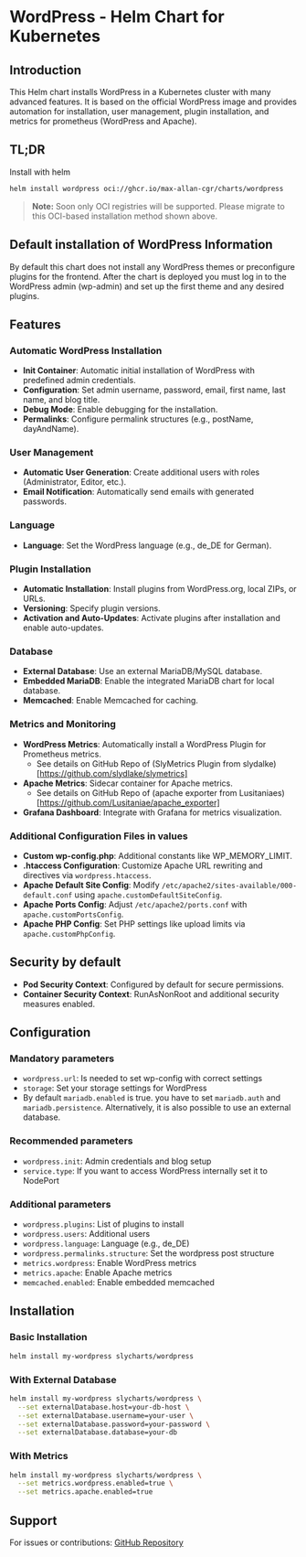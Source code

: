 # WordPress - Helm Chart for Kubernetes

## Introduction
This Helm chart installs WordPress in a Kubernetes cluster with many advanced features. It is based on the official WordPress image and provides automation for installation, user management, plugin installation, and metrics for prometheus (WordPress and Apache).

## TL;DR

Install with helm
```bash
helm install wordpress oci://ghcr.io/max-allan-cgr/charts/wordpress
```

> **Note:** Soon only OCI registries will be supported. Please migrate to this OCI-based installation method shown above.


## Default installation of WordPress Information

By default this chart does not install any WordPress themes or preconfigure plugins for the frontend. After the chart is deployed you must log in to the WordPress admin (wp-admin) and set up the first theme and any desired plugins.

## Features

### Automatic WordPress Installation
- **Init Container**: Automatic initial installation of WordPress with predefined admin credentials.
- **Configuration**: Set admin username, password, email, first name, last name, and blog title.
- **Debug Mode**: Enable debugging for the installation.
- **Permalinks**: Configure permalink structures (e.g., postName, dayAndName).

### User Management
- **Automatic User Generation**: Create additional users with roles (Administrator, Editor, etc.).
- **Email Notification**: Automatically send emails with generated passwords.

### Language
- **Language**: Set the WordPress language (e.g., de_DE for German).

### Plugin Installation
- **Automatic Installation**: Install plugins from WordPress.org, local ZIPs, or URLs.
- **Versioning**: Specify plugin versions.
- **Activation and Auto-Updates**: Activate plugins after installation and enable auto-updates.

### Database
- **External Database**: Use an external MariaDB/MySQL database.
- **Embedded MariaDB**: Enable the integrated MariaDB chart for local database.
- **Memcached**: Enable Memcached for caching.

### Metrics and Monitoring
- **WordPress Metrics**: Automatically install a WordPress Plugin for Prometheus metrics.
  - See details on GitHub Repo of (SlyMetrics Plugin from slydalke)[https://github.com/slydlake/slymetrics] 
- **Apache Metrics**: Sidecar container for Apache metrics.
  - See details on GitHub Repo of (apache exporter from Lusitaniaes)[https://github.com/Lusitaniae/apache_exporter]
- **Grafana Dashboard**: Integrate with Grafana for metrics visualization.


### Additional Configuration Files in values
- **Custom wp-config.php**: Additional constants like WP_MEMORY_LIMIT.
- **.htaccess Configuration**: Customize Apache URL rewriting and directives via `wordpress.htaccess`.
- **Apache Default Site Config**: Modify `/etc/apache2/sites-available/000-default.conf` using `apache.customDefaultSiteConfig`.
- **Apache Ports Config**: Adjust `/etc/apache2/ports.conf` with `apache.customPortsConfig`.
- **Apache PHP Config**: Set PHP settings like upload limits via `apache.customPhpConfig`.


## Security by default

- **Pod Security Context**: Configured by default for secure permissions.
- **Container Security Context**: RunAsNonRoot and additional security measures enabled.


## Configuration

### Mandatory parameters
- `wordpress.url`: Is needed to set wp-config with correct settings
- `storage`: Set your storage settings for WordPress
- By default `mariadb.enabled` is true. you have to set `mariadb.auth` and `mariadb.persistence`. Alternatively, it is also possible to use an external database.

### Recommended parameters
- `wordpress.init`: Admin credentials and blog setup
- `service.type`: If you want to access WordPress internally set it to NodePort

### Additional parameters
- `wordpress.plugins`: List of plugins to install
- `wordpress.users`: Additional users
- `wordpress.language`: Language (e.g., de_DE)
- `wordpress.permalinks.structure`: Set the wordpress post structure
- `metrics.wordpress`: Enable WordPress metrics
- `metrics.apache`: Enable Apache metrics
- `memcached.enabled`: Enable embedded memcached


## Installation

### Basic Installation
```bash
helm install my-wordpress slycharts/wordpress
```

### With External Database
```bash
helm install my-wordpress slycharts/wordpress \
  --set externalDatabase.host=your-db-host \
  --set externalDatabase.username=your-user \
  --set externalDatabase.password=your-password \
  --set externalDatabase.database=your-db
```

### With Metrics
```bash
helm install my-wordpress slycharts/wordpress \
  --set metrics.wordpress.enabled=true \
  --set metrics.apache.enabled=true
```

## Support

For issues or contributions: [GitHub Repository](https://github.com/slydlake/helm-charts)
